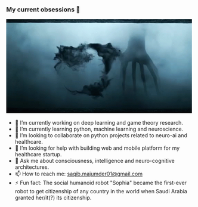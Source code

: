 ### My current obsessions 👋

![My Goal](https://github.com/Al-Saqib/Al-Saqib/blob/master/arrival.gif)

- 🔭 I’m currently working on deep learning and game theory research. 
- 🌱 I’m currently learning python, machine learning and neuroscience. 
- 👯 I’m looking to collaborate on python projects related to neuro-ai and healthcare. 
- 🤔 I’m looking for help with building web and mobile platform for my healthcare startup.
- 💬 Ask me about consciousness, intelligence and neuro-cognitive architectures. 
- 📫 How to reach me: saqib.majumder01@gmail.com
- ⚡ Fun fact: The social humanoid robot "Sophia" became the first-ever robot to get citizenship of any country in the world when Saudi Arabia granted her/it(?) its citizenship.

